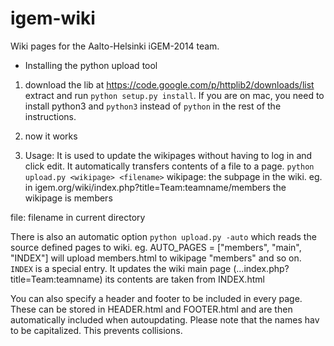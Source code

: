 igem-wiki
=========

Wiki pages for the Aalto-Helsinki iGEM-2014 team.

* Installing the python upload tool
1. download the lib at
https://code.google.com/p/httplib2/downloads/list
extract and run `python setup.py install`. If you are on mac, you need to install python3 and `python3` instead of `python` in the rest of the instructions.

2. now it works

3. Usage:
It is used to update the wikipages without having to log in and click edit.
It automatically transfers contents of a file to a page.
`python upload.py <wikipage> <filename>`
wikipage:	the subpage in the wiki.
			eg. in igem.org/wiki/index.php?title=Team:teamname/members
			the wikipage is members
			
file:		filename in current directory

There is also an automatic option `python upload.py -auto`
which reads the source defined pages to wiki.
eg.
AUTO_PAGES = ["members", "main", "INDEX"]
will upload members.html to wikipage "members" and so on.
`INDEX` is a special entry. It updates the wiki main page (...index.php?title=Team:teamname) its contents are taken from INDEX.html

You can also specify a header and footer to be included in every page.
These can be stored in HEADER.html and FOOTER.html and are then automatically included when autoupdating. Please note that the names hav to be capitalized. This prevents collisions.
